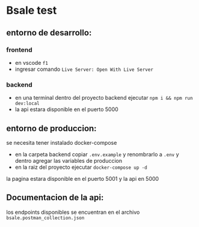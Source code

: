# Bsale test

## entorno de desarrollo:

### frontend

- en vscode `f1`
- ingresar comando `Live Server: Open With Live Server`

### backend

- en una terminal dentro del proyecto backend ejecutar `npm i && npm run dev:local`
- la api estara disponible en el puerto 5000

## entorno de produccion:

se necesita tener instalado docker-compose

- en la carpeta backend copiar `.env.example` y renombrarlo a `.env` y dentro agregar las variables de produccion
- en la raiz del proyecto ejecutar `docker-compose up -d`

la pagina estara disponible en el puerto 5001 y la api en 5000

## Documentacion de la api:

los endpoints disponibles se encuentran en el archivo `bsale.postman_collection.json`
